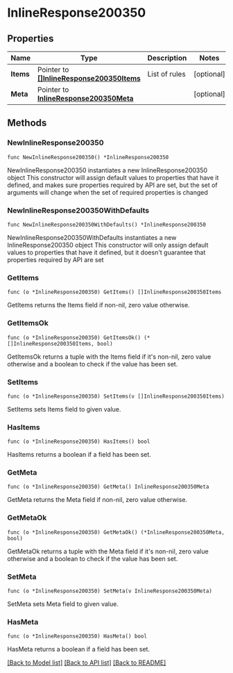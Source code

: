 # InlineResponse200350

## Properties

Name | Type | Description | Notes
------------ | ------------- | ------------- | -------------
**Items** | Pointer to [**[]InlineResponse200350Items**](InlineResponse200350Items.md) | List of rules | [optional] 
**Meta** | Pointer to [**InlineResponse200350Meta**](InlineResponse200350Meta.md) |  | [optional] 

## Methods

### NewInlineResponse200350

`func NewInlineResponse200350() *InlineResponse200350`

NewInlineResponse200350 instantiates a new InlineResponse200350 object
This constructor will assign default values to properties that have it defined,
and makes sure properties required by API are set, but the set of arguments
will change when the set of required properties is changed

### NewInlineResponse200350WithDefaults

`func NewInlineResponse200350WithDefaults() *InlineResponse200350`

NewInlineResponse200350WithDefaults instantiates a new InlineResponse200350 object
This constructor will only assign default values to properties that have it defined,
but it doesn't guarantee that properties required by API are set

### GetItems

`func (o *InlineResponse200350) GetItems() []InlineResponse200350Items`

GetItems returns the Items field if non-nil, zero value otherwise.

### GetItemsOk

`func (o *InlineResponse200350) GetItemsOk() (*[]InlineResponse200350Items, bool)`

GetItemsOk returns a tuple with the Items field if it's non-nil, zero value otherwise
and a boolean to check if the value has been set.

### SetItems

`func (o *InlineResponse200350) SetItems(v []InlineResponse200350Items)`

SetItems sets Items field to given value.

### HasItems

`func (o *InlineResponse200350) HasItems() bool`

HasItems returns a boolean if a field has been set.

### GetMeta

`func (o *InlineResponse200350) GetMeta() InlineResponse200350Meta`

GetMeta returns the Meta field if non-nil, zero value otherwise.

### GetMetaOk

`func (o *InlineResponse200350) GetMetaOk() (*InlineResponse200350Meta, bool)`

GetMetaOk returns a tuple with the Meta field if it's non-nil, zero value otherwise
and a boolean to check if the value has been set.

### SetMeta

`func (o *InlineResponse200350) SetMeta(v InlineResponse200350Meta)`

SetMeta sets Meta field to given value.

### HasMeta

`func (o *InlineResponse200350) HasMeta() bool`

HasMeta returns a boolean if a field has been set.


[[Back to Model list]](../README.md#documentation-for-models) [[Back to API list]](../README.md#documentation-for-api-endpoints) [[Back to README]](../README.md)


